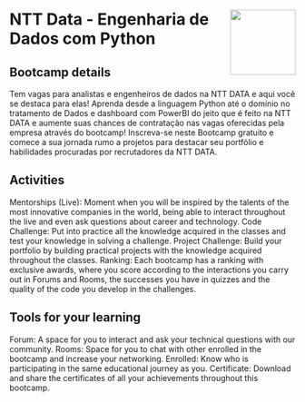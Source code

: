 # <img src="https://github.com/user-attachments/assets/7f72032a-c623-496f-9aff-a9b4e7441463" width="115px" align="right"> NTT Data - Engenharia de Dados com Python

## Bootcamp details
Tem vagas para analistas e engenheiros de dados na NTT DATA e aqui você se destaca para elas!
Aprenda desde a linguagem Python até o domínio no tratamento de Dados e dashboard com PowerBI do jeito que é feito na NTT DATA e aumente suas chances de contratação nas vagas oferecidas pela empresa através do bootcamp!
Inscreva-se neste Bootcamp gratuito e comece a sua jornada rumo a projetos para destacar seu portfólio e habilidades procuradas por recrutadores da NTT DATA.

## Activities
Mentorships (Live): Moment when you will be inspired by the talents of the most innovative companies in the world, being able to interact throughout the live and even ask questions about career and technology.
Code Challenge: Put into practice all the knowledge acquired in the classes and test your knowledge in solving a challenge.
Project Challenge: Build your portfolio by building practical projects with the knowledge acquired throughout the classes.
Ranking: Each bootcamp has a ranking with exclusive awards, where you score according to the interactions you carry out in Forums and Rooms, the successes you have in quizzes and the quality of the code you develop in the challenges.

## Tools for your learning
Forum: A space for you to interact and ask your technical questions with our community.
Rooms: Space for you to chat with other enrolled in the bootcamp and increase your networking.
Enrolled: Know who is participating in the same educational journey as you.
Certificate: Download and share the certificates of all your achievements throughout this bootcamp.
